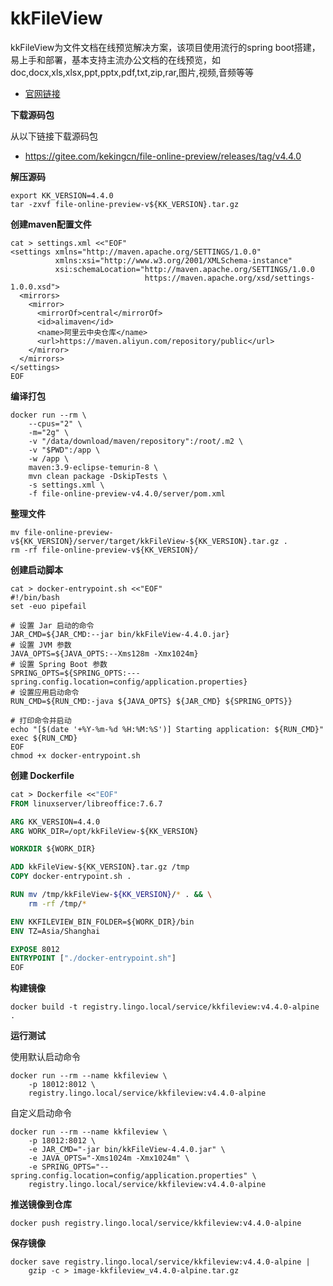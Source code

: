 # kkFileView

kkFileView为文件文档在线预览解决方案，该项目使用流行的spring boot搭建，易上手和部署，基本支持主流办公文档的在线预览，如doc,docx,xls,xlsx,ppt,pptx,pdf,txt,zip,rar,图片,视频,音频等等

- [官网链接](https://www.kkview.cn/zh-cn/index.html)



**下载源码包**

从以下链接下载源码包

- https://gitee.com/kekingcn/file-online-preview/releases/tag/v4.4.0

**解压源码**

```
export KK_VERSION=4.4.0
tar -zxvf file-online-preview-v${KK_VERSION}.tar.gz
```

**创建maven配置文件**

```
cat > settings.xml <<"EOF"
<settings xmlns="http://maven.apache.org/SETTINGS/1.0.0"
          xmlns:xsi="http://www.w3.org/2001/XMLSchema-instance"
          xsi:schemaLocation="http://maven.apache.org/SETTINGS/1.0.0
                              https://maven.apache.org/xsd/settings-1.0.0.xsd">
  <mirrors>
    <mirror>
      <mirrorOf>central</mirrorOf>
      <id>alimaven</id>
      <name>阿里云中央仓库</name>
      <url>https://maven.aliyun.com/repository/public</url>
    </mirror>
  </mirrors>
</settings>
EOF
```

**编译打包**

```shell
docker run --rm \
    --cpus="2" \
    -m="2g" \
    -v "/data/download/maven/repository":/root/.m2 \
    -v "$PWD":/app \
    -w /app \
    maven:3.9-eclipse-temurin-8 \
    mvn clean package -DskipTests \
    -s settings.xml \
    -f file-online-preview-v4.4.0/server/pom.xml
```

**整理文件**

```
mv file-online-preview-v${KK_VERSION}/server/target/kkFileView-${KK_VERSION}.tar.gz .
rm -rf file-online-preview-v${KK_VERSION}/
```

**创建启动脚本**

```shell
cat > docker-entrypoint.sh <<"EOF"
#!/bin/bash
set -euo pipefail

# 设置 Jar 启动的命令
JAR_CMD=${JAR_CMD:--jar bin/kkFileView-4.4.0.jar}
# 设置 JVM 参数
JAVA_OPTS=${JAVA_OPTS:--Xms128m -Xmx1024m}
# 设置 Spring Boot 参数
SPRING_OPTS=${SPRING_OPTS:---spring.config.location=config/application.properties}
# 设置应用启动命令
RUN_CMD=${RUN_CMD:-java ${JAVA_OPTS} ${JAR_CMD} ${SPRING_OPTS}}

# 打印命令并启动
echo "[$(date '+%Y-%m-%d %H:%M:%S')] Starting application: ${RUN_CMD}"
exec ${RUN_CMD}
EOF
chmod +x docker-entrypoint.sh
```

**创建 Dockerfile**

```dockerfile
cat > Dockerfile <<"EOF"
FROM linuxserver/libreoffice:7.6.7

ARG KK_VERSION=4.4.0
ARG WORK_DIR=/opt/kkFileView-${KK_VERSION}

WORKDIR ${WORK_DIR}

ADD kkFileView-${KK_VERSION}.tar.gz /tmp
COPY docker-entrypoint.sh .

RUN mv /tmp/kkFileView-${KK_VERSION}/* . && \
    rm -rf /tmp/*

ENV KKFILEVIEW_BIN_FOLDER=${WORK_DIR}/bin
ENV TZ=Asia/Shanghai

EXPOSE 8012
ENTRYPOINT ["./docker-entrypoint.sh"]
EOF
```

**构建镜像**

```
docker build -t registry.lingo.local/service/kkfileview:v4.4.0-alpine .
```

**运行测试**

使用默认启动命令

```
docker run --rm --name kkfileview \
    -p 18012:8012 \
    registry.lingo.local/service/kkfileview:v4.4.0-alpine
```

自定义启动命令

```
docker run --rm --name kkfileview \
    -p 18012:8012 \
    -e JAR_CMD="-jar bin/kkFileView-4.4.0.jar" \
    -e JAVA_OPTS="-Xms1024m -Xmx1024m" \
    -e SPRING_OPTS="--spring.config.location=config/application.properties" \
    registry.lingo.local/service/kkfileview:v4.4.0-alpine
```

**推送镜像到仓库**

```
docker push registry.lingo.local/service/kkfileview:v4.4.0-alpine
```

**保存镜像**

```
docker save registry.lingo.local/service/kkfileview:v4.4.0-alpine |
    gzip -c > image-kkfileview_v4.4.0-alpine.tar.gz
```

